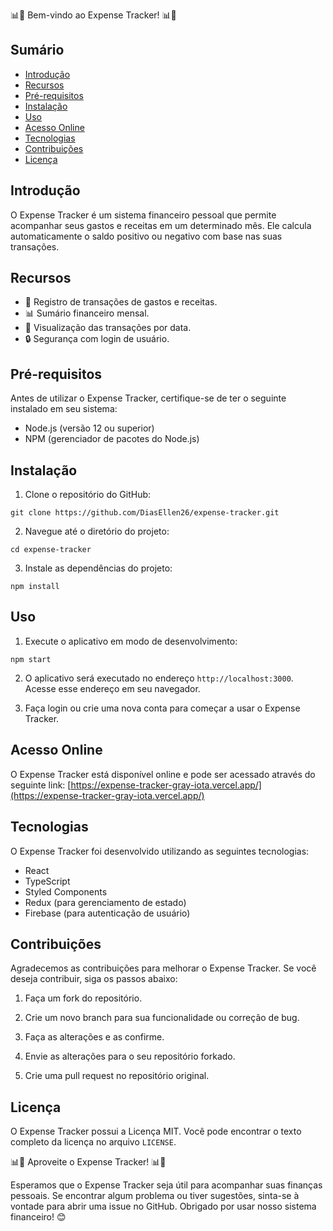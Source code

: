 📊💸 Bem-vindo ao Expense Tracker! 📊💸

## Sumário

- [Introdução](#introdução)
- [Recursos](#recursos)
- [Pré-requisitos](#pré-requisitos)
- [Instalação](#instalação)
- [Uso](#uso)
- [Acesso Online](#acesso-online)
- [Tecnologias](#tecnologias)
- [Contribuições](#contribuições)
- [Licença](#licença)

## Introdução

O Expense Tracker é um sistema financeiro pessoal que permite acompanhar seus gastos e receitas em um determinado mês. Ele calcula automaticamente o saldo positivo ou negativo com base nas suas transações.

## Recursos

- 💸 Registro de transações de gastos e receitas.
- 📊 Sumário financeiro mensal.
- 📅 Visualização das transações por data.
- 🔒 Segurança com login de usuário.

## Pré-requisitos

Antes de utilizar o Expense Tracker, certifique-se de ter o seguinte instalado em seu sistema:

- Node.js (versão 12 ou superior)
- NPM (gerenciador de pacotes do Node.js)

## Instalação

1. Clone o repositório do GitHub:

```
git clone https://github.com/DiasEllen26/expense-tracker.git
```

2. Navegue até o diretório do projeto:

```
cd expense-tracker
```

3. Instale as dependências do projeto:

```
npm install
```

## Uso

1. Execute o aplicativo em modo de desenvolvimento:

```
npm start
```

2. O aplicativo será executado no endereço `http://localhost:3000`. Acesse esse endereço em seu navegador.

3. Faça login ou crie uma nova conta para começar a usar o Expense Tracker.

## Acesso Online

O Expense Tracker está disponível online e pode ser acessado através do seguinte link: [https://expense-tracker-gray-iota.vercel.app/](https://expense-tracker-gray-iota.vercel.app/)

## Tecnologias

O Expense Tracker foi desenvolvido utilizando as seguintes tecnologias:

- React
- TypeScript
- Styled Components
- Redux (para gerenciamento de estado)
- Firebase (para autenticação de usuário)

## Contribuições

Agradecemos as contribuições para melhorar o Expense Tracker. Se você deseja contribuir, siga os passos abaixo:

1. Faça um fork do repositório.

2. Crie um novo branch para sua funcionalidade ou correção de bug.

3. Faça as alterações e as confirme.

4. Envie as alterações para o seu repositório forkado.

5. Crie uma pull request no repositório original.

## Licença

O Expense Tracker possui a Licença MIT. Você pode encontrar o texto completo da licença no arquivo `LICENSE`.

📊💸 Aproveite o Expense Tracker! 📊💸

Esperamos que o Expense Tracker seja útil para acompanhar suas finanças pessoais. Se encontrar algum problema ou tiver sugestões, sinta-se à vontade para abrir uma issue no GitHub. Obrigado por usar nosso sistema financeiro! 😊
